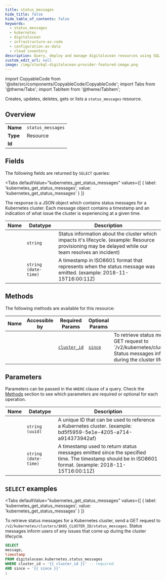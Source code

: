 ```yaml
--- 
title: status_messages
hide_title: false
hide_table_of_contents: false
keywords:
  - status_messages
  - kubernetes
  - digitalocean
  - infrastructure-as-code
  - configuration-as-data
  - cloud inventory
description: Query, deploy and manage digitalocean resources using SQL
custom_edit_url: null
image: /img/stackql-digitalocean-provider-featured-image.png
---
```


import CopyableCode from '@site/src/components/CopyableCode/CopyableCode';
import Tabs from '@theme/Tabs';
import TabItem from '@theme/TabItem';

Creates, updates, deletes, gets or lists a <code>status_messages</code> resource.

## Overview
<table><tbody>
<tr><td><b>Name</b></td><td><code>status_messages</code></td></tr>
<tr><td><b>Type</b></td><td>Resource</td></tr>
<tr><td><b>Id</b></td><td><CopyableCode code="digitalocean.kubernetes.status_messages" /></td></tr>
</tbody></table>

## Fields

The following fields are returned by `SELECT` queries:

<Tabs
    defaultValue="kubernetes_get_status_messages"
    values={[
        { label: 'kubernetes_get_status_messages', value: 'kubernetes_get_status_messages' }
    ]}
>
<TabItem value="kubernetes_get_status_messages">

The response is a JSON object which contains status messages for a Kubernetes cluster. Each message object contains a timestamp and an indication of what issue the cluster is experiencing at a given time.<br />

<table>
<thead>
    <tr>
    <th>Name</th>
    <th>Datatype</th>
    <th>Description</th>
    </tr>
</thead>
<tbody>
<tr>
    <td><CopyableCode code="message" /></td>
    <td><code>string</code></td>
    <td>Status information about the cluster which impacts it's lifecycle. (example: Resource provisioning may be delayed while our team resolves an incident)</td>
</tr>
<tr>
    <td><CopyableCode code="timestamp" /></td>
    <td><code>string (date-time)</code></td>
    <td>A timestamp in ISO8601 format that represents when the status message was emitted. (example: 2018-11-15T16:00:11Z)</td>
</tr>
</tbody>
</table>
</TabItem>
</Tabs>

## Methods

The following methods are available for this resource:

<table>
<thead>
    <tr>
    <th>Name</th>
    <th>Accessible by</th>
    <th>Required Params</th>
    <th>Optional Params</th>
    <th>Description</th>
    </tr>
</thead>
<tbody>
<tr>
    <td><a href="#kubernetes_get_status_messages"><CopyableCode code="kubernetes_get_status_messages" /></a></td>
    <td><CopyableCode code="select" /></td>
    <td><a href="#parameter-cluster_id"><code>cluster_id</code></a></td>
    <td><a href="#parameter-since"><code>since</code></a></td>
    <td>To retrieve status messages for a Kubernetes cluster, send a GET request to<br />`/v2/kubernetes/clusters/$K8S_CLUSTER_ID/status_messages`. Status messages inform users of any issues that come up during the cluster lifecycle.<br /></td>
</tr>
</tbody>
</table>

## Parameters

Parameters can be passed in the `WHERE` clause of a query. Check the [Methods](#methods) section to see which parameters are required or optional for each operation.

<table>
<thead>
    <tr>
    <th>Name</th>
    <th>Datatype</th>
    <th>Description</th>
    </tr>
</thead>
<tbody>
<tr id="parameter-cluster_id">
    <td><CopyableCode code="cluster_id" /></td>
    <td><code>string (uuid)</code></td>
    <td>A unique ID that can be used to reference a Kubernetes cluster. (example: bd5f5959-5e1e-4205-a714-a914373942af)</td>
</tr>
<tr id="parameter-since">
    <td><CopyableCode code="since" /></td>
    <td><code>string (date-time)</code></td>
    <td>A timestamp used to return status messages emitted since the specified time. The timestamp should be in ISO8601 format. (example: 2018-11-15T16:00:11Z)</td>
</tr>
</tbody>
</table>

## `SELECT` examples

<Tabs
    defaultValue="kubernetes_get_status_messages"
    values={[
        { label: 'kubernetes_get_status_messages', value: 'kubernetes_get_status_messages' }
    ]}
>
<TabItem value="kubernetes_get_status_messages">

To retrieve status messages for a Kubernetes cluster, send a GET request to<br />`/v2/kubernetes/clusters/$K8S_CLUSTER_ID/status_messages`. Status messages inform users of any issues that come up during the cluster lifecycle.<br />

```sql
SELECT
message,
timestamp
FROM digitalocean.kubernetes.status_messages
WHERE cluster_id = '{{ cluster_id }}' -- required
AND since = '{{ since }}'
;
```
</TabItem>
</Tabs>
